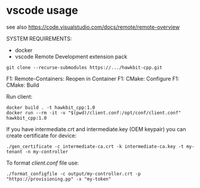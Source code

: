 # vscode usage

see also https://code.visualstudio.com/docs/remote/remote-overview

SYSTEM REQUIREMENTS:
- docker
- vscode Remote Development extension pack

```shell   
git clone --recurse-submodules https://.../hawkbit-cpp.git
```

F1: Remote-Containers: Reopen in Container
F1: CMake: Configure
F1: CMake: Build

Run client:
```shell   
docker build . -t hawkbit_cpp:1.0   
docker run --rm -it -v "$(pwd)/client.conf:/opt/conf/client.conf" hawkbit_cpp:1.0   
```

If you have intermediate.crt and intermediate.key (OEM keypair) you can create certificate for device:
```shell   
./gen_certificate -c intermediate-ca.crt -k intermediate-ca.key -t my-tenant -n my-controller
```   
To format *client.conf* file use:
```shell
./format_configfile -c output/my-controller.crt -p "https://provisioning.pp" -x "my-token"
```
